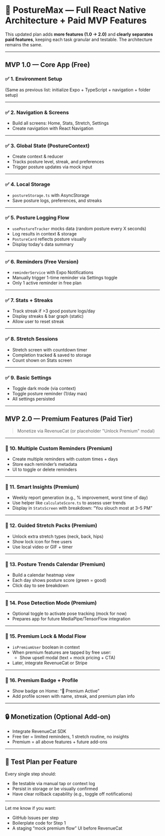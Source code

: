 # 🧠 PostureMax — Full React Native Architecture + Paid MVP Features

This updated plan adds **more features (1.0 → 2.0)** and **clearly separates paid features**, keeping each task granular and testable. The architecture remains the same.

---

## MVP 1.0 — Core App (Free)

### ✅ 1. Environment Setup
(Same as previous list: initialize Expo + TypeScript + navigation + folder setup)

---

### ✅ 2. Navigation & Screens

- Build all screens: Home, Stats, Stretch, Settings
- Create navigation with React Navigation

---

### ✅ 3. Global State (PostureContext)

- Create context & reducer
- Tracks posture level, streak, and preferences
- Trigger posture updates via mock input

---

### ✅ 4. Local Storage

- `postureStorage.ts` with AsyncStorage
- Save posture logs, preferences, and streaks

---

### ✅ 5. Posture Logging Flow

- `usePostureTracker` mocks data (random posture every X seconds)
- Log results in context & storage
- `PostureCard` reflects posture visually
- Display today's data summary

---

### ✅ 6. Reminders (Free Version)

- `reminderService` with Expo Notifications
- Manually trigger 1-time reminder via Settings toggle
- Only 1 active reminder in free plan

---

### ✅ 7. Stats + Streaks

- Track streak if >3 good posture logs/day
- Display streaks & bar graph (static)
- Allow user to reset streak

---

### ✅ 8. Stretch Sessions

- Stretch screen with countdown timer
- Completion tracked & saved to storage
- Count shown on Stats screen

---

### ✅ 9. Basic Settings

- Toggle dark mode (via context)
- Toggle posture reminder (1/day max)
- All settings persisted

---

## MVP 2.0 — Premium Features (Paid Tier)

> Monetize via RevenueCat (or placeholder "Unlock Premium" modal)

---

### 💎 10. Multiple Custom Reminders (Premium)

- Create multiple reminders with custom times + days
- Store each reminder’s metadata
- UI to toggle or delete reminders

---

### 💎 11. Smart Insights (Premium)

- Weekly report generation (e.g., % improvement, worst time of day)
- Use helper like `calculateScore.ts` to assess user trends
- Display in `StatsScreen` with breakdown: “You slouch most at 3–5 PM”

---

### 💎 12. Guided Stretch Packs (Premium)

- Unlock extra stretch types (neck, back, hips)
- Show lock icon for free users
- Use local video or GIF + timer

---

### 💎 13. Posture Trends Calendar (Premium)

- Build a calendar heatmap view
- Each day shows posture score (green = good)
- Click day to see breakdown

---

### 💎 14. Pose Detection Mode (Premium)

- Optional toggle to activate pose tracking (mock for now)
- Prepares app for future MediaPipe/TensorFlow integration

---

### 💎 15. Premium Lock & Modal Flow

- `isPremiumUser` boolean in context
- When premium features are tapped by free user:
  - Show upsell modal (text + mock pricing + CTA)
- Later, integrate RevenueCat or Stripe

---

### 💎 16. Premium Badge + Profile

- Show badge on Home: “🌟 Premium Active”
- Add profile screen with name, streak, and premium plan info

---

## 🔒 Monetization (Optional Add-on)

- Integrate RevenueCat SDK
- Free tier = limited reminders, 1 stretch routine, no insights
- Premium = all above features + future add-ons

---

## 🧪 Test Plan per Feature

Every single step should:
- Be testable via manual tap or context log
- Persist in storage or be visually confirmed
- Have clear rollback capability (e.g., toggle off notifications)

---

Let me know if you want:
- GitHub Issues per step
- Boilerplate code for Step 1
- A staging “mock premium flow” UI before RevenueCat

